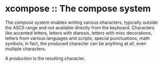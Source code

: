# xcompose :: The compose system

The *compose system* enables writing various characters, typically outside the ASCII range and not available directly from the keyboard. Characters like accented letters, letters with diaresis, letters with misc decorations, letters from various languages and scripts, special punctuations, math symbols; in fact, the produced character can be anything at all, even multiple characters.

A *production* is the resulting character.
